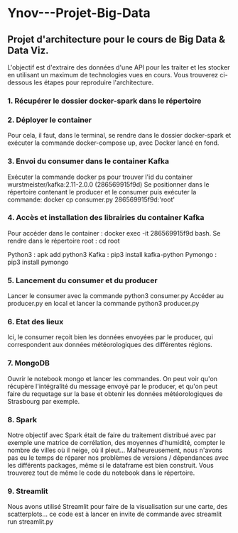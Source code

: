 # Ynov---Projet-Big-Data

## Projet d'architecture pour le cours de Big Data & Data Viz.

L'objectif est d'extraire des données d'une API pour les traiter et les stocker en utilisant un maximum de technologies vues en cours.
Vous trouverez ci-dessous les étapes pour reproduire l'architecture.

### 1. Récupérer le dossier docker-spark dans le répertoire

### 2. Déployer le container
Pour cela, il faut, dans le terminal, se rendre dans le dossier docker-spark et exécuter la commande docker-compose up, avec Docker lancé en fond.

### 3. Envoi du consumer dans le container Kafka
Exécuter la commande docker ps pour trouver l'id du container wurstmeister/kafka:2.11-2.0.0 (286569915f9d)
Se positionner dans le répertoire contenant le producer et le consumer puis exécuter la commande: docker cp consumer.py 286569915f9d:'root'

### 4. Accès et installation des librairies du container Kafka
Pour accéder dans le container : docker exec -it 286569915f9d bash.
Se rendre dans le répertoire root : cd root 

Python3 : apk add python3
Kafka : pip3 install kafka-python
Pymongo : pip3 install pymongo

### 5. Lancement du consumer et du producer
Lancer le consumer avec la commande python3 consumer.py
Accéder au producer.py en local et lancer la commande python3 producer.py

### 6. Etat des lieux
Ici, le consumer reçoit bien les données envoyées par le producer, qui correspondent aux données météorologiques des différentes régions.

### 7. MongoDB
Ouvrir le notebook mongo et lancer les commandes. On peut voir qu'on récupère l'intégralité du message envoyé par le producer, et qu'on peut faire du requetage sur la base et obtenir les données météorologiques de Strasbourg par exemple.

### 8. Spark
Notre objectif avec Spark était de faire du traitement distribué avec par exemple une matrice de corrélation, des moyennes d'humidité, compter le nombre de villes où il neige, où il pleut...
Malheureusement, nous n'avons pas eu le temps de réparer nos problèmes de versions / dépendances avec les différents packages, même si le dataframe est bien construit.
Vous trouverez tout de même le code du notebook dans le répertoire.

### 9. Streamlit
Nous avons utilisé Streamlit pour faire de la visualisation sur une carte, des scatterplots... ce code est à lancer en invite de commande avec streamlit run streamlit.py
